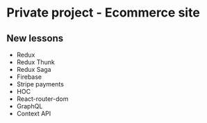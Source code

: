 # Private project - Ecommerce site
## New lessons
* Redux
* Redux Thunk
* Redux Saga
* Firebase
* Stripe payments
* HOC
* React-router-dom
* GraphQL
* Context API

